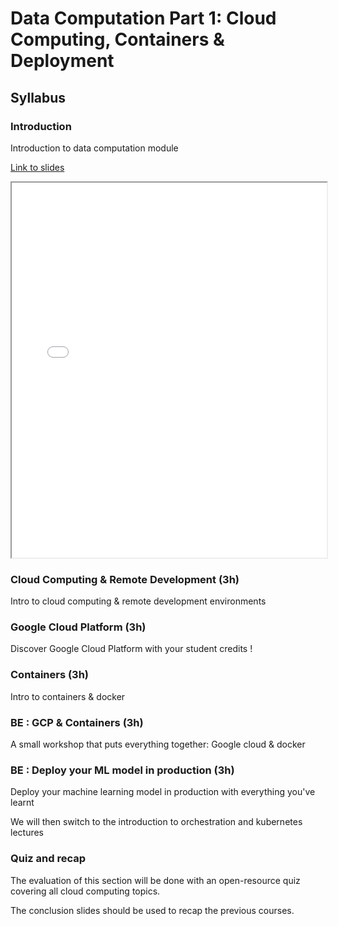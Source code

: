 # Data Computation Part 1: Cloud Computing, Containers & Deployment

## Syllabus

### Introduction

Introduction to data computation module

[Link to slides](slides/1_1_intro.html)

<iframe
  src="slides/1_1_intro.html"
  style="width:100%; height:600px;"
></iframe>

### Cloud Computing & Remote Development (3h)

Intro to cloud computing & remote development environments

### Google Cloud Platform (3h)

Discover Google Cloud Platform with your student credits !

### Containers (3h)

Intro to containers & docker

### BE : GCP & Containers (3h)

A small workshop that puts everything together: Google cloud & docker

### BE : Deploy your ML model in production (3h)

Deploy your machine learning model in production with everything you've learnt

We will then switch to the introduction to orchestration and kubernetes lectures

### Quiz and recap

The evaluation of this section will be done with an open-resource quiz covering all cloud computing topics. 

The conclusion slides should be used to recap the previous courses.
